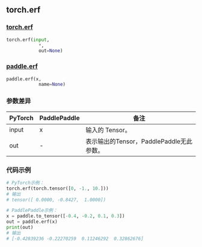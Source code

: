 ## torch.erf
### [torch.erf](https://pytorch.org/docs/stable/generated/torch.erf.html?highlight=erf#torch.erf)

```python
torch.erf(input, 
            *, 
            out=None)
```

### [paddle.erf](https://www.paddlepaddle.org.cn/documentation/docs/zh/api/paddle/erf_cn.html#erf)

```python
paddle.erf(x, 
            name=None)
```

### 参数差异
| PyTorch       | PaddlePaddle | 备注                                                   |
| ------------- | ------------ | ------------------------------------------------------ |
| input         | x            | 输入的 Tensor。                                      |
| out           | -            | 表示输出的Tensor，PaddlePaddle无此参数。               |


### 代码示例
``` python
# PyTorch示例：
torch.erf(torch.tensor([0, -1., 10.]))
# 输出
# tensor([ 0.0000, -0.8427,  1.0000])
```

``` python
# PaddlePaddle示例：
x = paddle.to_tensor([-0.4, -0.2, 0.1, 0.3])
out = paddle.erf(x)
print(out)
# 输出
# [-0.42839236 -0.22270259  0.11246292  0.32862676]
```
